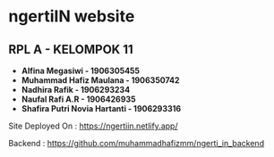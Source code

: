 # ngertiIN website

**RPL A - KELOMPOK 11**
-
- **Alfina Megasiwi - 1906305455**
- **Muhammad Hafiz Maulana - 1906350742**
- **Nadhira Rafik - 1906293234**
- **Naufal Rafi A.R - 1906426935**
- **Shafira Putri Novia Hartanti - 1906293316**



Site Deployed On : https://ngertiin.netlify.app/ </br>

Backend : https://github.com/muhammadhafizmm/ngerti_in_backend
